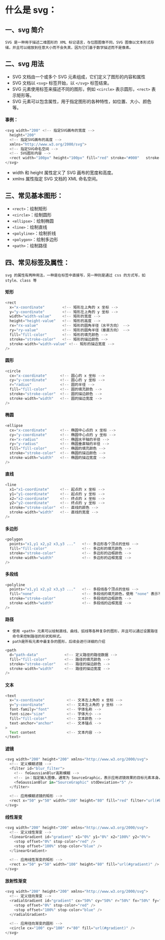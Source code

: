 # 什么是 svg：

## 一、svg 简介

`SVG 是一种用于描述二维图形的 XML 标记语言，与位图图像不同，SVG 图像以文本形式存储，并且可以缩放到任意大小而不会失真，因为它们基于数学描述而不是像素。`

## 二、svg 用法

- SVG 文档由一个或多个 SVG 元素组成，它们定义了图形的内容和属性
- SVG 文档以 `<svg>` 标签开始，以 `</svg>` 标签结束。
- SVG 元素使用标签来描述不同的图形，例如 `<circle>` 表示圆形，`<rect>` 表示矩形等。
- SVG 元素可以包含属性，用于指定图形的各种特性，如位置、大小、颜色等。

#### 事例：

```js
<svg width="200" <!-- 指定SVG画布的宽度 -->
  height="200"
  <!-- 指定SVG画布的高度 -->
  xmlns="http://www.w3.org/2000/svg">
  <!-- 指定SVG命名空间 -->
  <!-- SVG图形内容 -->
  <rect width="100px" height="100px" fill="red" stroke="#000"   stroke-width="5px" />
</svg>
```

- width 和 height 属性定义了 SVG 画布的宽度和高度。
- xmlns 属性指定 SVG 文档的 XML 命名空间。

## 三、常见基本图形：

- `<rect>`：绘制矩形
- `<circle>`：绘制圆形
- `<ellipse>`：绘制椭圆
- `<line>`：绘制直线
- `<polyline>`：绘制折线
- `<polygon>`：绘制多边形
- `<path>`：绘制路径

## 四、常见标签及属性：

`svg 的属性有两种用法，一种是在标签中直接写，另一种则是通过 css 的方式写，如 style、class 等`

#### 矩形
```js
<rect
  x="x-coordinate"        <!-- 矩形左上角的 x 坐标 -->
  y="y-coordinate"        <!-- 矩形左上角的 y 坐标 -->
  width="width-value"     <!-- 矩形的宽度 -->
  height="height-value"   <!-- 矩形的高度 -->
  rx="rx-value"           <!-- 矩形的圆角半径（水平方向） -->
  ry="ry-value"           <!-- 矩形的圆角半径（垂直方向） -->
  fill="fill-color"       <!-- 矩形的填充颜色 -->
  stroke="stroke-color"   <!-- 矩形的描边颜色 -->
  stroke-width="width-value" <!-- 矩形的描边宽度 -->
/>
```
<showSvg>
  <template #svgCode>
    <svg xmlns="http://www.w3.org/2000/svg" version="1.1">
      <rect width="300" height="100" style="fill:rgb(0,0,255);stroke-width:1;stroke:rgb(0,0,0)" />
    </svg>
  </template>
</showsvg>

#### 圆形
```js
<circle
  cx="x-coordinate"      <!-- 圆心的 x 坐标 -->
  cy="y-coordinate"      <!-- 圆心的 y 坐标 -->
  r="radius"             <!-- 圆的半径 -->
  fill="fill-color"      <!-- 圆的填充颜色 -->
  stroke="stroke-color"  <!-- 圆的描边颜色 -->
  stroke-width="width"   <!-- 圆的描边宽度 -->
/>
```
<showSvg>
  <template #svgCode>
    <svg xmlns="http://www.w3.org/2000/svg" version="1.1">
      <circle cx="100" cy="50" r="40" stroke="black" stroke-width="2" fill="red" />
    </svg> 
  </template>
</showsvg>

#### 椭圆
```js
<ellipse
  cx="x-coordinate"      <!-- 椭圆中心点的 x 坐标 -->
  cy="y-coordinate"      <!-- 椭圆中心点的 y 坐标 -->
  rx="x-radius"          <!-- 椭圆水平轴的半径 -->
  ry="y-radius"          <!-- 椭圆垂直轴的半径 -->
  fill="fill-color"      <!-- 椭圆的填充颜色 -->
  stroke="stroke-color"  <!-- 椭圆的描边颜色 -->
  stroke-width="width"   <!-- 椭圆的描边宽度 -->
/>
```
<showSvg>
  <template #svgCode>
    <svg width="200" height="200" xmlns="http://www.w3.org/2000/svg">
      <ellipse cx="100" cy="100" rx="80" ry="50" fill="blue" stroke="black" stroke-width="2" />
    </svg>
  </template>
</showsvg>

#### 直线
```js
<line
  x1="x1-coordinate"     <!-- 起点的 x 坐标 -->
  y1="y1-coordinate"     <!-- 起点的 y 坐标 -->
  x2="x2-coordinate"     <!-- 终点的 x 坐标 -->
  y2="y2-coordinate"     <!-- 终点的 y 坐标 -->
  stroke="stroke-color"  <!-- 直线的颜色 -->
  stroke-width="width"   <!-- 直线的宽度 -->
/>
```

<showSvg>
  <template #svgCode>
    <svg width="200" height="200" xmlns="http://www.w3.org/2000/svg">
      <line x1="50" y1="50" x2="150" y2="150" stroke="black" stroke-width="2" />
    </svg>
  </template>
</showsvg>

#### 多边形

```js
<polygon
  points="x1,y1 x2,y2 x3,y3 ..."   <!-- 多边形各个顶点的坐标 -->
  fill="fill-color"                <!-- 多边形的填充颜色 -->
  stroke="stroke-color"            <!-- 多边形的边框颜色 -->
  stroke-width="width"             <!-- 多边形的边框宽度 -->
/>
```

<showSvg>
  <template #svgCode>
    <svg width="200" height="200" xmlns="http://www.w3.org/2000/svg">
      <polygon points="100,10 150,190 50,190" fill="orange" stroke="black" stroke-width="2" />
    </svg>
  </template>
</showsvg>

#### 多段线

```js
<polyline
  points="x1,y1 x2,y2 x3,y3 ..."   <!-- 多段线各个顶点的坐标 -->
  fill="none"                      <!-- 多段线的填充颜色，使用 "none" 表示不填充 -->
  stroke="stroke-color"            <!-- 多段线的边框颜色 -->
  stroke-width="width"             <!-- 多段线的边框宽度 -->
/>
```

<showSvg>
  <template #svgCode>
    <svg width="200" height="200" xmlns="http://www.w3.org/2000/svg">
      <polyline points="50,50 100,150 150,100 200,200" fill="none" stroke="black" stroke-width="2" />
    </svg>
  </template>
</showsvg>

#### 路径

- `使用 <path> 元素可以绘制直线、曲线、弧线等各种复杂的图形，并且可以通过设置路径命令来控制路径的形状和样式。`
- `path是所有元素中最复杂的图形，后续会进行详细的介绍`
```js
<path
  d="path-data"            <!-- 定义路径的路径数据 -->
  fill="fill-color"        <!-- 路径的填充颜色 -->
  stroke="stroke-color"    <!-- 路径的描边颜色 -->
  stroke-width="width"     <!-- 路径的描边宽度 -->
/>
```

<showSvg>
  <template #svgCode>
    <svg width="200" height="200" xmlns="http://www.w3.org/2000/svg">
      <path d="M 50 50 L 150 50 L 100 150 Z" fill="orange" stroke="black" stroke-width="2" />
    </svg>
  </template>
</showsvg>

#### 文本
```js
<text
  x="x-coordinate"          <!-- 文本左上角的 x 坐标 -->
  y="y-coordinate"          <!-- 文本左上角的 y 坐标 -->
  font-family="font"        <!-- 字体名称 -->
  font-size="size"          <!-- 字体大小 -->
  fill="fill-color"         <!-- 文本颜色 -->
  text-anchor="anchor"      <!-- 文本锚点 -->
>
  Text content              <!-- 文本内容 -->
</text>
```

<showSvg>
  <template #svgCode>
    <svg width="200" height="200" xmlns="http://www.w3.org/2000/svg">
      <text x="100" y="100" font-family="Arial" font-size="20" fill="blue" text-anchor="middle">Hello, SVG!</text>
    </svg>
  </template>
</showsvg>

#### 滤镜
```js
<svg width="200" height="200" xmlns="http://www.w3.org/2000/svg">
  <!-- 定义模糊滤镜 -->
  <filter id="blur_filter">
    <!-- feGaussianBlur高斯模糊 -->
    <!-- in：指定输入图像，通常为 SourceGraphic，表示应用滤镜效果的目标元素本身。 -->
    <feGaussianBlur in="SourceGraphic" stdDeviation="5" /> 
  </filter>
  
  <!-- 应用模糊滤镜的矩形 -->
  <rect x="50" y="50" width="100" height="80" fill="red" filter="url(#blur_filter)" />
</svg>
```
<showSvg>
  <template #svgCode>
    <svg width="200" height="200" xmlns="http://www.w3.org/2000/svg">
      <!-- 定义模糊滤镜 -->
      <filter id="blur_filter">
        <feGaussianBlur in="SourceGraphic" stdDeviation="5" />
      </filter>
      <!-- 应用模糊滤镜的矩形 -->
      <rect x="50" y="50" width="100" height="80" fill="red" filter="url(#blur_filter)" />
    </svg>
  </template>
</showsvg>

#### 线性渐变
```js
<svg width="200" height="200" xmlns="http://www.w3.org/2000/svg">
  <!-- 定义线性渐变 -->
  <linearGradient id="gradient" x1="0%" y1="0%" x2="100%" y2="0%">
    <stop offset="0%" stop-color="red" />
    <stop offset="100%" stop-color="blue" />
  </linearGradient>
  
  <!-- 应用线性渐变的矩形 -->
  <rect x="50" y="50" width="100" height="80" fill="url(#gradient)" />
</svg>
```

<showSvg>
  <template #svgCode>
    <svg xmlns="http://www.w3.org/2000/svg" version="1.1">
      <defs>
        <linearGradient id="grad1" x1="0%" y1="0%" x2="100%" y2="0%">
          <stop offset="0%" style="stop-color:rgb(255,255,0);stop-opacity:1" />
          <stop offset="100%" style="stop-color:rgb(255,0,0);stop-opacity:1" />
        </linearGradient>
      </defs>
      <ellipse cx="200" cy="70" rx="85" ry="55" fill="url(#grad1)" />
    </svg>
  </template>
</showsvg>



#### 放射性渐变
```js
<svg width="200" height="200" xmlns="http://www.w3.org/2000/svg">
  <!-- 定义径向渐变 -->
  <radialGradient id="gradient" cx="50%" cy="50%" r="50%" fx="50%" fy="50%">
    <stop offset="0%" stop-color="red" />
    <stop offset="100%" stop-color="blue" />
  </radialGradient>
  
  <!-- 应用径向渐变的圆形 -->
  <circle cx="100" cy="100" r="80" fill="url(#gradient)" />
</svg>
```

<showSvg>
  <template #svgCode>
    <svg xmlns="http://www.w3.org/2000/svg" version="1.1">
      <defs>
        <radialGradient id="grad1" cx="50%" cy="50%" r="50%" fx="50%" fy="50%">
          <stop offset="0%" style="stop-color:rgb(255,255,255);stop-opacity:0" />
          <stop offset="100%" style="stop-color:rgb(0,0,255);stop-opacity:1" />
        </radialGradient>
      </defs>
      <ellipse cx="200" cy="70" rx="85" ry="55" fill="url(#grad1)" />
    </svg>
  </template>
</showsvg>



<script setup>
import showSvg from '../../components/showSvg.vue'
</script>